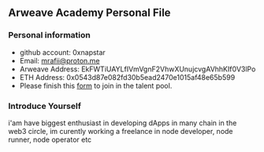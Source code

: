 ## Arweave Academy Personal File

### Personal information

- github account: 0xnapstar
- Email: mrafii@proton.me
- Arweave Address: EkFWTiUAYLfIVmVgnF2VhwXUnujcvgAVhhKIf0V3lPo
- ETH Address: 0x0543d87e082fd30b5ead2470e1015af48e65b599
- Please finish this [form](https://docs.google.com/forms/d/e/1FAIpQLSfWA5fIIcBgmRppm3jNz5vmf9Mai_QMVil-2pO4r7YKn_Zhtw/viewform?usp=sf_link) to join in the talent pool.

### Introduce Yourself
 i'am have biggest enthusiast in developing dApps in many chain in the web3 circle, im curently working a freelance in node developer, node runner, node operator etc

